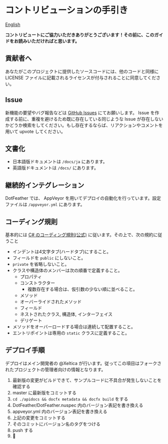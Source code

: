 # コントリビューションの手引き

[English](CONTRIBUTING.md)

**コントリビュートにご協力いただきありがとうございます！その前に、このガイドをお読みいただければと思います。**

## 貢献者へ

あなたがこのプロジェクトに提供したソースコードには、他のコードと同様に LICENSE ファイルに記載されるライセンスが付与されることに同意してください。

## Issue

新機能の要望やバグ報告などは [GitHub Issues](https://github.com/Xeltica/DotFeather/Issues) にてお願いします。 Issue を作成する前に、重複を避けるため既に存在している同じような Issue が存在しないかどうか検索をしてください。もし存在するならば、リアクションやコメントを用いて upvote してください。

## 文書化

- 日本語版ドキュメントは `/docs/ja` にあります。
- 英語版ドキュメントは `/docs/` にあります。

## 継続的インテグレーション

DotFeather では、 AppVeyor を用いてデプロイの自動化を行っています。設定ファイルは  `/appveyor.yml` にあります。

## コーディング規則

基本的には [C# のコーディング規則(公式)](https://docs.microsoft.com/ja-jp/dotnet/csharp/programming-guide/inside-a-program/coding-conventions) に従います。その上で、次の規約に従うこと

- インデントは4文字タブ(ハードタブ)にすること。
- フィールドを `public` にしないこと。
- `private` を省略しないこと。
- クラスや構造体のメンバーは次の順番で定義すること。
	- プロパティ
	- コンストラクター
		- 複数存在する場合は、仮引数の少ない順に並べること。
	- メソッド
	- オーバーライドされたメソッド
	- フィールド
	- ネストされたクラス, 構造体, インターフェイス
	- デリゲート
- メソッドをオーバーロードする場合は連続して配置すること。
- エントリポイントは専用の `static` クラスに定義すること。

## デプロイ手順

デプロイはメイン開発者の @Xeltica が行います。従ってこの項目はフォークされたプロジェクトの管理者向けの情報となります。

1. 最新版の変更がビルドできて、サンプルコードに不具合が発生しないことを確認する
2. master に最新版をコミットする
3. `cd ./apidocs && docfx metadata && docfx build` をする
4. DotFeather/DotFeather.nuspec 内のバージョン表記を書き換える
5. appveyor.yml 内のバージョン表記を書き換える
6. 上記の変更をコミットする
7. そのコミットにバージョン名のタグをつける
8. push する
9. :pray:
